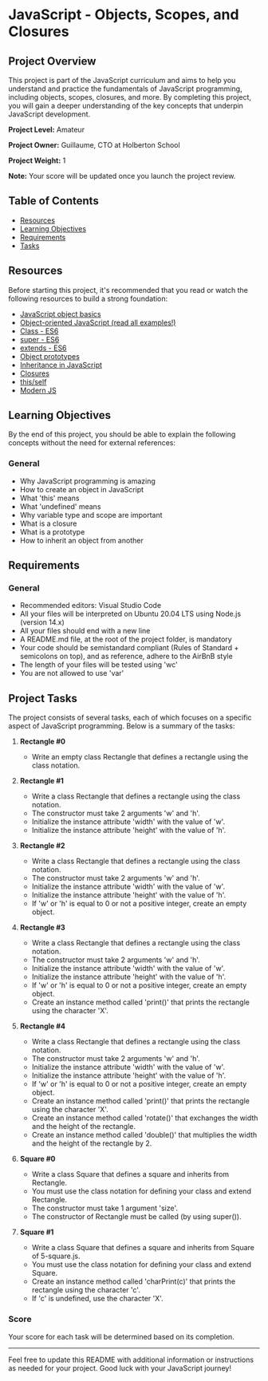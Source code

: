 # JavaScript - Objects, Scopes, and Closures

## Project Overview

This project is part of the JavaScript curriculum and aims to help you understand and practice the fundamentals of JavaScript programming, including objects, scopes, closures, and more. By completing this project, you will gain a deeper understanding of the key concepts that underpin JavaScript development.

**Project Level:** Amateur

**Project Owner:** Guillaume, CTO at Holberton School

**Project Weight:** 1

**Note:** Your score will be updated once you launch the project review.

## Table of Contents

- [Resources](#resources)
- [Learning Objectives](#learning-objectives)
- [Requirements](#requirements)
- [Tasks](#tasks)

## Resources

Before starting this project, it's recommended that you read or watch the following resources to build a strong foundation:

- [JavaScript object basics](https://developer.mozilla.org/en-US/docs/Learn/JavaScript/Objects/Basic)
- [Object-oriented JavaScript (read all examples!)](https://developer.mozilla.org/en-US/docs/Learn/JavaScript/Objects/Classes_in_JavaScript)
- [Class - ES6](https://developer.mozilla.org/en-US/docs/Web/JavaScript/Reference/Classes)
- [super - ES6](https://developer.mozilla.org/en-US/docs/Web/JavaScript/Reference/Operators/super)
- [extends - ES6](https://developer.mozilla.org/en-US/docs/Web/JavaScript/Reference/Classes/extends)
- [Object prototypes](https://developer.mozilla.org/en-US/docs/Learn/JavaScript/Objects/Object_prototypes)
- [Inheritance in JavaScript](https://developer.mozilla.org/en-US/docs/Learn/JavaScript/Objects/Classes_in_JavaScript)
- [Closures](https://developer.mozilla.org/en-US/docs/Web/JavaScript/Closures)
- [this/self](https://alistapart.com/article/getoutbindingsituations/)
- [Modern JS](https://github.com/mbeaudru/modern-js-cheatsheet)

## Learning Objectives

By the end of this project, you should be able to explain the following concepts without the need for external references:

### General
- Why JavaScript programming is amazing
- How to create an object in JavaScript
- What 'this' means
- What 'undefined' means
- Why variable type and scope are important
- What is a closure
- What is a prototype
- How to inherit an object from another

## Requirements

### General
- Recommended editors: Visual Studio Code
- All your files will be interpreted on Ubuntu 20.04 LTS using Node.js (version 14.x)
- All your files should end with a new line
- A README.md file, at the root of the project folder, is mandatory
- Your code should be semistandard compliant (Rules of Standard + semicolons on top), and as reference, adhere to the AirBnB style
- The length of your files will be tested using 'wc'
- You are not allowed to use 'var'

## Project Tasks

The project consists of several tasks, each of which focuses on a specific aspect of JavaScript programming. Below is a summary of the tasks:

1. **Rectangle #0**
   - Write an empty class Rectangle that defines a rectangle using the class notation.

2. **Rectangle #1**
   - Write a class Rectangle that defines a rectangle using the class notation.
   - The constructor must take 2 arguments 'w' and 'h'.
   - Initialize the instance attribute 'width' with the value of 'w'.
   - Initialize the instance attribute 'height' with the value of 'h'.

3. **Rectangle #2**
   - Write a class Rectangle that defines a rectangle using the class notation.
   - The constructor must take 2 arguments 'w' and 'h'.
   - Initialize the instance attribute 'width' with the value of 'w'.
   - Initialize the instance attribute 'height' with the value of 'h'.
   - If 'w' or 'h' is equal to 0 or not a positive integer, create an empty object.

4. **Rectangle #3**
   - Write a class Rectangle that defines a rectangle using the class notation.
   - The constructor must take 2 arguments 'w' and 'h'.
   - Initialize the instance attribute 'width' with the value of 'w'.
   - Initialize the instance attribute 'height' with the value of 'h'.
   - If 'w' or 'h' is equal to 0 or not a positive integer, create an empty object.
   - Create an instance method called 'print()' that prints the rectangle using the character 'X'.

5. **Rectangle #4**
   - Write a class Rectangle that defines a rectangle using the class notation.
   - The constructor must take 2 arguments 'w' and 'h'.
   - Initialize the instance attribute 'width' with the value of 'w'.
   - Initialize the instance attribute 'height' with the value of 'h'.
   - If 'w' or 'h' is equal to 0 or not a positive integer, create an empty object.
   - Create an instance method called 'print()' that prints the rectangle using the character 'X'.
   - Create an instance method called 'rotate()' that exchanges the width and the height of the rectangle.
   - Create an instance method called 'double()' that multiplies the width and the height of the rectangle by 2.

6. **Square #0**
   - Write a class Square that defines a square and inherits from Rectangle.
   - You must use the class notation for defining your class and extend Rectangle.
   - The constructor must take 1 argument 'size'.
   - The constructor of Rectangle must be called (by using super()).

7. **Square #1**
   - Write a class Square that defines a square and inherits from Square of 5-square.js.
   - You must use the class notation for defining your class and extend Square.
   - Create an instance method called 'charPrint(c)' that prints the rectangle using the character 'c'.
   - If 'c' is undefined, use the character 'X'.

### Score

Your score for each task will be determined based on its completion.

---

Feel free to update this README with additional information or instructions as needed for your project. Good luck with your JavaScript journey!
